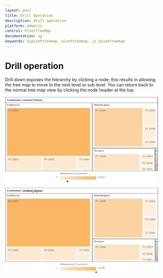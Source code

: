 ```yaml
---
layout: post
title: Drill Operation
description: drill operation
platform: emberjs
control: PivotTreeMap
documentation: ug
keywords: ejpivottreemap, pivottreemap, js pivottreemap
---
```


# Drill operation

Drill down exposes the hierarchy by clicking a node; this results in allowing the tree map to move to the next level or sub level. You can return back to the normal tree map view by clicking the node header at the top.

![](Drill-Operation_images/Drill_img1.png)

![](Drill-Operation_images/Drill_img2.png)



